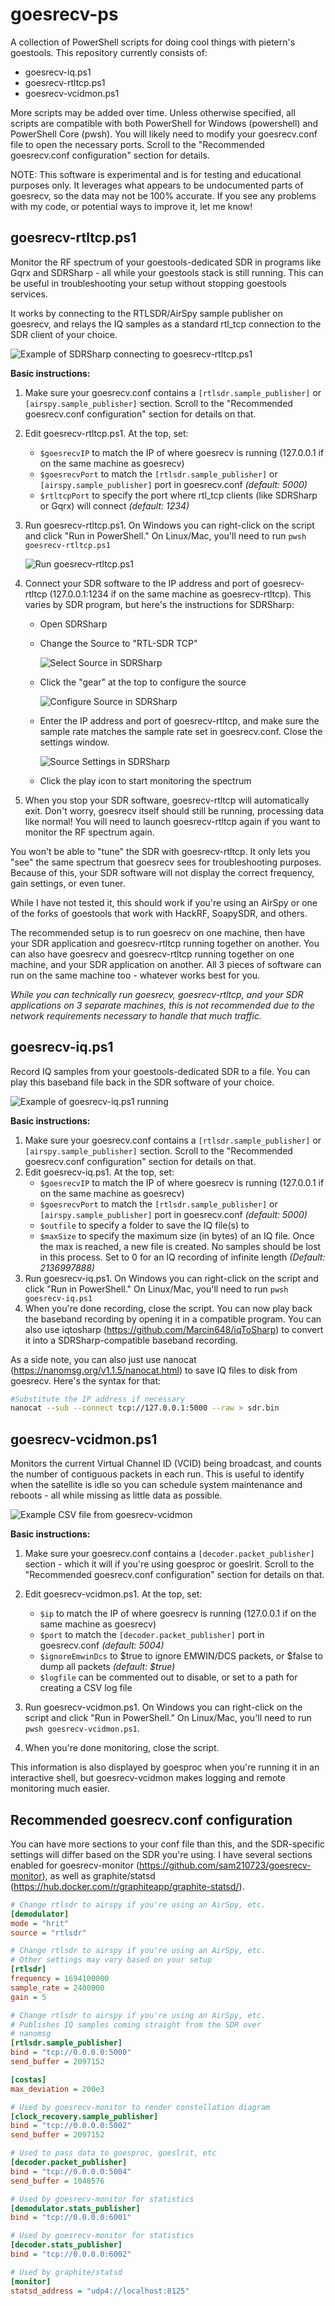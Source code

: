 
# goesrecv-ps
A collection of PowerShell scripts for doing cool things with pietern's goestools. This repository currently consists of:
 - goesrecv-iq.ps1
 - goesrecv-rtltcp.ps1
 - goesrecv-vcidmon.ps1

More scripts may be added over time. Unless otherwise specified, all scripts are compatible with both PowerShell for Windows (powershell) and PowerShell Core (pwsh). You will likely need to modify your goesrecv.conf file to open the necessary ports. Scroll to the "Recommended goesrecv.conf configuration" section for details.

NOTE: This software is experimental and is for testing and educational purposes only. It leverages what appears to be undocumented parts of goesrecv, so the data may not be 100% accurate. If you see any problems with my code, or potential ways to improve it, let me know!

## goesrecv-rtltcp.ps1
Monitor the RF spectrum of your goestools-dedicated SDR in programs like Gqrx and SDRSharp - all while your goestools stack is still running. This can be useful in troubleshooting your setup without stopping goestools services.

It works by connecting to the RTLSDR/AirSpy sample publisher on goesrecv, and relays the IQ samples as a standard rtl_tcp connection to the SDR client of your choice.

![Example of SDRSharp connecting to goesrecv-rtltcp.ps1](screenshots/rtltcp_demo.PNG)

**Basic instructions:**

1. Make sure your goesrecv.conf contains a `[rtlsdr.sample_publisher]` or `[airspy.sample_publisher]` section. Scroll to the "Recommended goesrecv.conf configuration" section for details on that.
2. Edit goesrecv-rtltcp.ps1. At the top, set:
   - `$goesrecvIP` to match the IP of where goesrecv is running (127.0.0.1 if on the same machine as goesrecv)
   - `$goesrecvPort` to match the `[rtlsdr.sample_publisher]` or `[airspy.sample_publisher]` port in goesrecv.conf *(default: 5000)*
   - `$rtltcpPort` to specify the port where rtl_tcp clients (like SDRSharp or Gqrx) will connect *(default: 1234)*
3. Run goesrecv-rtltcp.ps1. On Windows you can right-click on the script and click "Run in PowerShell." On Linux/Mac, you'll need to run `pwsh goesrecv-rtltcp.ps1`

   ![Run goesrecv-rtltcp.ps1](screenshots/run-rtltcp.png)
5. Connect your SDR software to the IP address and port of goesrecv-rtltcp (127.0.0.1:1234 if on the same machine as goesrecv-rtltcp). This varies by SDR program, but here's the instructions for SDRSharp:
   - Open SDRSharp
   - Change the Source to "RTL-SDR TCP"

     ![Select Source in SDRSharp](screenshots/sdrsharp-setsource.PNG)
   - Click the "gear" at the top to configure the source

     ![Configure Source in SDRSharp](screenshots/sdrsharp-configuresource.png)
   - Enter the IP address and port of goesrecv-rtltcp, and make sure the sample rate matches the sample rate set in goesrecv.conf. Close the settings window.

     ![Source Settings in SDRSharp](screenshots/sdrsharp-sourcesettings.PNG)
   - Click the play icon to start monitoring the spectrum
6. When you stop your SDR software, goesrecv-rtltcp will automatically exit. Don't worry, goesrecv itself should still be running, processing data like normal! You will need to launch goesrecv-rtltcp again if you want to monitor the RF spectrum again.

You won't be able to "tune" the SDR with goesrecv-rtltcp. It only lets you "see" the same spectrum that goesrecv sees for troubleshooting purposes. Because of this, your SDR software will not display the correct frequency, gain settings, or even tuner.

While I have not tested it, this should work if you're using an AirSpy or one of the forks of goestools that work with HackRF, SoapySDR, and others.

The recommended setup is to run goesrecv on one machine, then have your SDR application and goesrecv-rtltcp running together on another. You can also have goesrecv and goesrecv-rtltcp running together on one machine, and your SDR application on another. All 3 pieces of software can run on the same machine too - whatever works best for you.

*While you can technically run goesrecv, goesrecv-rtltcp, and your SDR applications on 3 separate machines, this is not recommended due to the network requirements necessary to handle that much traffic.*

## goesrecv-iq.ps1
Record IQ samples from your goestools-dedicated SDR to a file. You can play this baseband file back in the SDR software of your choice.

![Example of goesrecv-iq.ps1 running](screenshots/rtliq_demo.PNG)

**Basic instructions:**

1. Make sure your goesrecv.conf contains a `[rtlsdr.sample_publisher]` or `[airspy.sample_publisher]` section. Scroll to the "Recommended goesrecv.conf configuration" section for details on that.
2. Edit goesrecv-iq.ps1. At the top, set:
   - `$goesrecvIP` to match the IP of where goesrecv is running (127.0.0.1 if on the same machine as goesrecv)
   - `$goesrecvPort` to match the `[rtlsdr.sample_publisher]` or `[airspy.sample_publisher]` port in goesrecv.conf *(default: 5000)*
   - `$outfile` to specify a folder to save the IQ file(s) to
   - `$maxSize` to specify the maximum size (in bytes) of an IQ file. Once the max is reached, a new file is created. No samples should be lost in this process. Set to 0 for an IQ recording of infinite length *(Default: 2136997888)*
3. Run goesrecv-iq.ps1. On Windows you can right-click on the script and click "Run in PowerShell." On Linux/Mac, you'll need to run `pwsh goesrecv-iq.ps1`
4. When you're done recording, close the script. You can now play back the baseband recording by opening it in a compatible program. You can also use iqtosharp (https://github.com/Marcin648/iqToSharp) to convert it into a SDRSharp-compatible baseband recording.

As a side note, you can also just use nanocat (https://nanomsg.org/v1.1.5/nanocat.html) to save IQ files to disk from goesrecv. Here's the syntax for that:
```bash
#Substitute the IP address if necessary
nanocat --sub --connect tcp://127.0.0.1:5000 --raw > sdr.bin
```

## goesrecv-vcidmon.ps1
Monitors the current Virtual Channel ID (VCID) being broadcast, and counts the number of contiguous packets in each run. This is useful to identify when the satellite is idle so you can schedule system maintenance and reboots - all while missing as little data as possible.

![Example CSV file from goesrecv-vcidmon](screenshots/vcid-csv.PNG)

**Basic instructions:**

1. Make sure your goesrecv.conf contains a `[decoder.packet_publisher]` section - which it will if you're using goesproc or goeslrit. Scroll to the "Recommended goesrecv.conf configuration" section for details on that.
2. Edit goesrecv-vcidmon.ps1. At the top, set:
   - `$ip` to match the IP of where goesrecv is running (127.0.0.1 if on the same machine as goesrecv)
   - `$port` to match the `[decoder.packet_publisher]` port in goesrecv.conf *(default: 5004)*
   - `$ignoreEmwinDcs` to $true to ignore EMWIN/DCS packets, or $false to dump all packets *(default: $true)*
   - `$logfile` can be commented out to disable, or set to a path for creating a CSV log file

3. Run goesrecv-vcidmon.ps1. On Windows you can right-click on the script and click "Run in PowerShell." On Linux/Mac, you'll need to run `pwsh goesrecv-vcidmon.ps1`. 
4. When you're done monitoring, close the script.

This information is also displayed by goesproc when you're running it in an interactive shell, but goesrecv-vcidmon makes logging and remote monitoring much easier.

## Recommended goesrecv.conf configuration
You can have more sections to your conf file than this, and the SDR-specific settings will differ based on the SDR you're using. I have several sections enabled for goesrecv-monitor (https://github.com/sam210723/goesrecv-monitor), as well as graphite/statsd (https://hub.docker.com/r/graphiteapp/graphite-statsd/).
```ini
# Change rtlsdr to airspy if you're using an AirSpy, etc.
[demodulator]
mode = "hrit"
source = "rtlsdr" 

# Change rtlsdr to airspy if you're using an AirSpy, etc.
# Other settings may vary based on your setup
[rtlsdr]
frequency = 1694100000
sample_rate = 2400000
gain = 5

# Change rtlsdr to airspy if you're using an AirSpy, etc.
# Publishes IQ samples coming straight from the SDR over
# nanomsg
[rtlsdr.sample_publisher]
bind = "tcp://0.0.0.0:5000"
send_buffer = 2097152

[costas]
max_deviation = 200e3

# Used by goesrecv-monitor to render constellation diagram
[clock_recovery.sample_publisher]
bind = "tcp://0.0.0.0:5002"
send_buffer = 2097152

# Used to pass data to goesproc, goeslrit, etc
[decoder.packet_publisher]
bind = "tcp://0.0.0.0:5004"
send_buffer = 1048576

# Used by goesrecv-monitor for statistics
[demodulator.stats_publisher]
bind = "tcp://0.0.0.0:6001"

# Used by goesrecv-monitor for statistics
[decoder.stats_publisher]
bind = "tcp://0.0.0.0:6002"

# Used by graphite/statsd
[monitor]
statsd_address = "udp4://localhost:8125"
```
